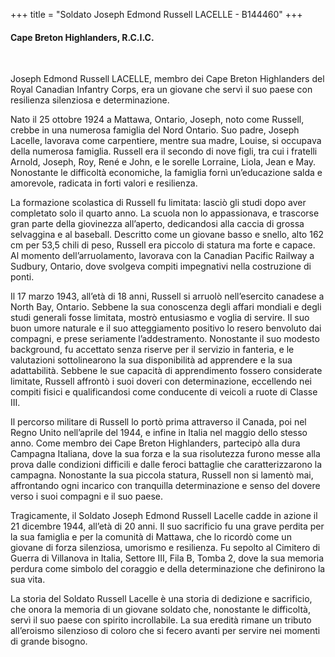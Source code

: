 +++
title = "Soldato Joseph Edmond Russell LACELLE - B144460"
+++

#### Cape Breton Highlanders, R.C.I.C.
<br>


Joseph Edmond Russell LACELLE, membro dei Cape Breton Highlanders del Royal Canadian Infantry Corps, era un giovane che servì il suo paese con resilienza silenziosa e determinazione. 

Nato il 25 ottobre 1924 a Mattawa, Ontario, Joseph, noto come Russell, crebbe in una numerosa famiglia del Nord Ontario. Suo padre, Joseph Lacelle, lavorava come carpentiere, mentre sua madre, Louise, si occupava della numerosa famiglia. 
Russell era il secondo di nove figli, tra cui i fratelli Arnold, Joseph, Roy, René e John, e le sorelle Lorraine, Liola, Jean e May. Nonostante le difficoltà economiche, la famiglia fornì un’educazione salda e amorevole, radicata in forti valori e resilienza.

La formazione scolastica di Russell fu limitata: lasciò gli studi dopo aver completato solo il quarto anno. La scuola non lo appassionava, e trascorse gran parte della giovinezza all’aperto, dedicandosi alla caccia di grossa selvaggina e al baseball. Descritto come un giovane basso e snello, alto 162 cm per 53,5 chili di peso, Russell era piccolo di statura ma forte e capace. Al momento dell’arruolamento, lavorava con la Canadian Pacific Railway a Sudbury, Ontario, dove svolgeva compiti impegnativi nella costruzione di ponti.

Il 17 marzo 1943, all’età di 18 anni, Russell si arruolò nell’esercito canadese a North Bay, Ontario. 
Sebbene la sua conoscenza degli affari mondiali e degli studi generali fosse limitata, mostrò entusiasmo e voglia di servire. Il suo buon umore naturale e il suo atteggiamento positivo lo resero benvoluto dai compagni, e prese seriamente l’addestramento. Nonostante il suo modesto background, fu accettato senza riserve per il servizio in fanteria, e le valutazioni sottolinearono la sua disponibilità ad apprendere e la sua adattabilità. Sebbene le sue capacità di apprendimento fossero considerate limitate, Russell affrontò i suoi doveri con determinazione, eccellendo nei compiti fisici e qualificandosi come conducente di veicoli a ruote di Classe III.

Il percorso militare di Russell lo portò prima attraverso il Canada, poi nel Regno Unito nell’aprile del 1944, e infine in Italia nel maggio dello stesso anno. 
Come membro dei Cape Breton Highlanders, partecipò alla dura Campagna Italiana, dove la sua forza e la sua risolutezza furono messe alla prova dalle condizioni difficili e dalle feroci battaglie che caratterizzarono la campagna. Nonostante la sua piccola statura, Russell non si lamentò mai, affrontando ogni incarico con tranquilla determinazione e senso del dovere verso i suoi compagni e il suo paese.

Tragicamente, il Soldato Joseph Edmond Russell Lacelle cadde in azione il 21 dicembre 1944, all’età di 20 anni. 
Il suo sacrificio fu una grave perdita per la sua famiglia e per la comunità di Mattawa, che lo ricordò come un giovane di forza silenziosa, umorismo e resilienza. Fu sepolto al Cimitero di Guerra di Villanova in Italia, Settore III, Fila B, Tomba 2, dove la sua memoria perdura come simbolo del coraggio e della determinazione che definirono la sua vita.

La storia del Soldato Russell Lacelle è una storia di dedizione e sacrificio, che onora la memoria di un giovane soldato che, nonostante le difficoltà, servì il suo paese con spirito incrollabile. 
La sua eredità rimane un tributo all’eroismo silenzioso di coloro che si fecero avanti per servire nei momenti di grande bisogno.
